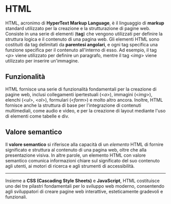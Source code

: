 <!-- @format -->

# HTML

HTML, acronimo di **HyperText Markup Language**, è il linguaggio di **markup** standard utilizzato per la creazione e la strutturazione di pagine web. Consiste in una serie di elementi (**tag**) che vengono utilizzati per definire la struttura logica e il contenuto di una pagina web. Gli elementi HTML sono costituiti da tag delimitati da **parentesi angolari**, e ogni tag specifica una funzione specifica per il contenuto all'interno di esso. Ad esempio, il tag <_p_> viene utilizzato per definire un paragrafo, mentre il tag <_img_> viene utilizzato per inserire un'immagine.

## Funzionalità

HTML fornisce una serie di funzionalità fondamentali per la creazione di pagine web, inclusi collegamenti ipertestuali (<_a_>), immagini (<_img_>), elenchi (<_ul_>, <_ol_>), formulari (<_form_>) e molto altro ancora. Inoltre, HTML fornisce anche la struttura di base per l'integrazione di contenuti multimediali, come audio e video, e per la creazione di layout mediante l'uso di elementi come tabelle e div.

## Valore semantico

Il **valore semantico** si riferisce alla capacità di un _elemento_ HTML di fornire significato e struttura al contenuto di una pagina web, oltre che alla presentazione visiva. In altre parole, un elemento HTML con valore semantico comunica informazioni chiare sul significato del suo contenuto agli utenti, ai motori di ricerca e agli strumenti di accessibilità.

---

Insieme a **CSS (Cascading Style Sheets)** e **JavaScript**, HTML costituisce uno dei tre pilastri fondamentali per lo sviluppo web moderno, consentendo agli sviluppatori di creare pagine web interattive, esteticamente gradevoli e funzionali.
